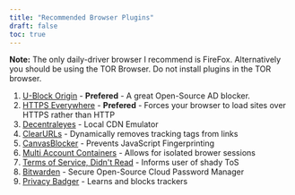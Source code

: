 ```yaml
---
title: "Recommended Browser Plugins"
draft: false
toc: true
---
```


**Note:** The only daily-driver browser I recommend is FireFox. 
Alternatively you should be using the TOR Browser. Do not install plugins in the TOR browser.

1. [U-Block Origin](https://github.com/gorhill/uBlock) - **Prefered** - A great Open-Source AD blocker.
2. [HTTPS Everywhere](https://www.eff.org/https-everywhere) - **Prefered** - Forces your browser to load sites over HTTPS rather than HTTP
3. [Decentraleyes](https://decentraleyes.org/) - Local CDN Emulator
4. [ClearURLs](https://gitlab.com/KevinRoebert/ClearUrls) - Dynamically removes tracking tags from links
5. [CanvasBlocker](https://github.com/kkapsner/CanvasBlocker) - Prevents JavaScript Fingerprinting
6. [Multi Account Containers](https://github.com/mozilla/multi-account-containers) - Allows for isolated brower sessions
7. [Terms of Service, Didn't Read](https://tosdr.org/downloads.html) - Informs user of shady ToS
8. [Bitwarden](https://bitwarden.com/) - Secure Open-Source Cloud Password Manager
9. [Privacy Badger](https://privacybadger.org/) - Learns and blocks trackers



